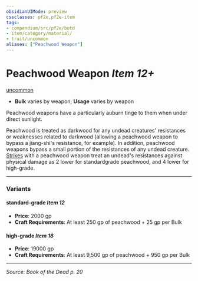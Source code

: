 ```yaml
---
obsidianUIMode: preview
cssclasses: pf2e,pf2e-item
tags:
- compendium/src/pf2e/botd
- item/category/material/
- trait/uncommon
aliases: ["Peachwood Weapon"]
---
```

# Peachwood Weapon *Item 12+*  
[uncommon](rules/traits/uncommon.md "Uncommon Rarity Trait")  

- **Bulk** varies by weapon; **Usage** varies by weapon

Peachwood weapons have a particularly auburn tinge to them when under direct sunlight.

Peachwood is treated as darkwood for any undead creatures' resistances or weaknesses related to darkwood (allowing a peachwood weapon to bypass a jiang-shi's resistance, for example). In addition, peachwood weapons bypass a small portion of the resistances of any undead creature. [Strikes](rules/actions/strike.md) with a peachwood weapon treat an undead's resistances against physical damage as 2 lower for standardgrade peachwood, and 4 lower for high-grade.

---

### Variants

#### standard-grade *Item 12*

- **Price**: 2000 gp
- **Craft Requirements**: At least 250 gp of peachwood + 25 gp per Bulk

#### high-grade *Item 18*

- **Price**: 19000 gp
- **Craft Requirements**: At least 9,500 gp of peachwood + 950 gp per Bulk

---
*Source: Book of the Dead p. 20*
